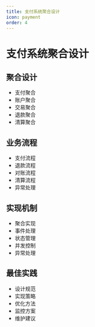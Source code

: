 ```yaml
---
title: 支付系统聚合设计
icon: payment
order: 4
---
```


# 支付系统聚合设计

## 聚合设计
- 支付聚合
- 账户聚合
- 交易聚合
- 退款聚合
- 清算聚合

## 业务流程
- 支付流程
- 退款流程
- 对账流程
- 清算流程
- 异常处理

## 实现机制
- 聚合实现
- 事件处理
- 状态管理
- 并发控制
- 异常处理

## 最佳实践
- 设计规范
- 实现策略
- 优化方法
- 监控方案
- 维护建议
